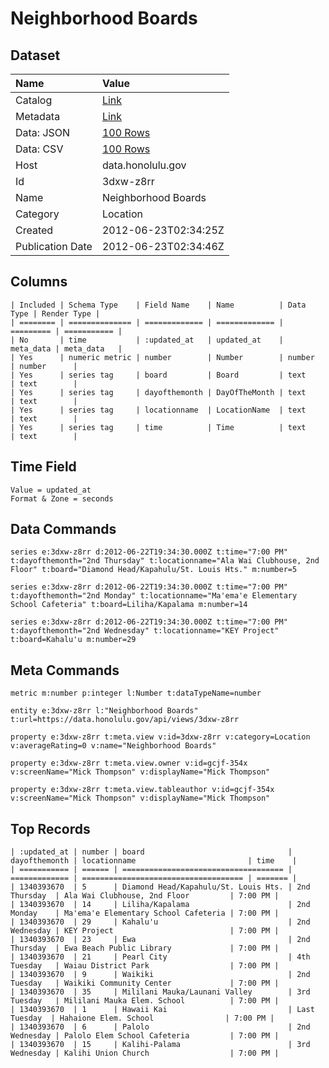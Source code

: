 # Neighborhood Boards

## Dataset

| Name | Value |
| :--- | :---- |
| Catalog | [Link](https://catalog.data.gov/dataset/neighborhood-boards-0ffcb) |
| Metadata | [Link](https://data.honolulu.gov/api/views/3dxw-z8rr) |
| Data: JSON | [100 Rows](https://data.honolulu.gov/api/views/3dxw-z8rr/rows.json?max_rows=100) |
| Data: CSV | [100 Rows](https://data.honolulu.gov/api/views/3dxw-z8rr/rows.csv?max_rows=100) |
| Host | data.honolulu.gov |
| Id | 3dxw-z8rr |
| Name | Neighborhood Boards |
| Category | Location |
| Created | 2012-06-23T02:34:25Z |
| Publication Date | 2012-06-23T02:34:46Z |

## Columns

```ls
| Included | Schema Type    | Field Name    | Name          | Data Type | Render Type |
| ======== | ============== | ============= | ============= | ========= | =========== |
| No       | time           | :updated_at   | updated_at    | meta_data | meta_data   |
| Yes      | numeric metric | number        | Number        | number    | number      |
| Yes      | series tag     | board         | Board         | text      | text        |
| Yes      | series tag     | dayofthemonth | DayOfTheMonth | text      | text        |
| Yes      | series tag     | locationname  | LocationName  | text      | text        |
| Yes      | series tag     | time          | Time          | text      | text        |
```

## Time Field

```ls
Value = updated_at
Format & Zone = seconds
```

## Data Commands

```ls
series e:3dxw-z8rr d:2012-06-22T19:34:30.000Z t:time="7:00 PM" t:dayofthemonth="2nd Thursday" t:locationname="Ala Wai Clubhouse, 2nd Floor" t:board="Diamond Head/Kapahulu/St. Louis Hts." m:number=5

series e:3dxw-z8rr d:2012-06-22T19:34:30.000Z t:time="7:00 PM" t:dayofthemonth="2nd Monday" t:locationname="Ma'ema'e Elementary School Cafeteria" t:board=Liliha/Kapalama m:number=14

series e:3dxw-z8rr d:2012-06-22T19:34:30.000Z t:time="7:00 PM" t:dayofthemonth="2nd Wednesday" t:locationname="KEY Project" t:board=Kahalu'u m:number=29
```

## Meta Commands

```ls
metric m:number p:integer l:Number t:dataTypeName=number

entity e:3dxw-z8rr l:"Neighborhood Boards" t:url=https://data.honolulu.gov/api/views/3dxw-z8rr

property e:3dxw-z8rr t:meta.view v:id=3dxw-z8rr v:category=Location v:averageRating=0 v:name="Neighborhood Boards"

property e:3dxw-z8rr t:meta.view.owner v:id=gcjf-354x v:screenName="Mick Thompson" v:displayName="Mick Thompson"

property e:3dxw-z8rr t:meta.view.tableauthor v:id=gcjf-354x v:screenName="Mick Thompson" v:displayName="Mick Thompson"
```

## Top Records

```ls
| :updated_at | number | board                                | dayofthemonth | locationname                         | time    | 
| =========== | ====== | ==================================== | ============= | ==================================== | ======= | 
| 1340393670  | 5      | Diamond Head/Kapahulu/St. Louis Hts. | 2nd Thursday  | Ala Wai Clubhouse, 2nd Floor         | 7:00 PM | 
| 1340393670  | 14     | Liliha/Kapalama                      | 2nd Monday    | Ma'ema'e Elementary School Cafeteria | 7:00 PM | 
| 1340393670  | 29     | Kahalu'u                             | 2nd Wednesday | KEY Project                          | 7:00 PM | 
| 1340393670  | 23     | Ewa                                  | 2nd Thursday  | Ewa Beach Public Library             | 7:00 PM | 
| 1340393670  | 21     | Pearl City                           | 4th Tuesday   | Waiau District Park                  | 7:00 PM | 
| 1340393670  | 9      | Waikiki                              | 2nd Tuesday   | Waikiki Community Center             | 7:00 PM | 
| 1340393670  | 35     | Mililani Mauka/Launani Valley        | 3rd Tuesday   | Mililani Mauka Elem. School          | 7:00 PM | 
| 1340393670  | 1      | Hawaii Kai                           | Last Tuesday  | Hahaione Elem. School                | 7:00 PM | 
| 1340393670  | 6      | Palolo                               | 2nd Wednesday | Palolo Elem School Cafeteria         | 7:00 PM | 
| 1340393670  | 15     | Kalihi-Palama                        | 3rd Wednesday | Kalihi Union Church                  | 7:00 PM | 
```